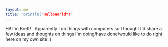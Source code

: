 ```yaml
---
layout: me
title: "println("HelloWorld")"
---
```


Hi! I'm Brett! 
&nbsp;
Apparently I do things with computers so I thought I'd share a few ideas and thoughts on things I'm doing/have done/would like to do right here on my own site :)
